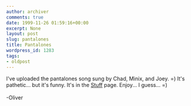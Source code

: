 ```yaml
---
author: archiver
comments: true
date: 1999-11-26 01:59:16+00:00
excerpt: None
layout: post
slug: pantalones
title: Pantalones
wordpress_id: 1283
tags:
- oldpost
---
```


I've uploaded the pantalones song sung by Chad, Minix, and Joey. =) It's pathetic... but it's funny. It's in the <a href=http://www.oliverweb.com/stuff/index.shtml>Stuff</a> page. Enjoy... I guess... =)<br /><br />-Oliver